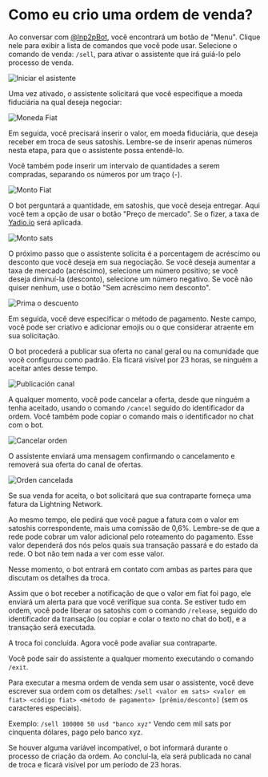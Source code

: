# Como eu crio uma ordem de venda?

Ao conversar com [@lnp2pBot](https://t.me/lnp2pbot), você encontrará um botão de "Menu". Clique nele para exibir a lista de comandos que você pode usar. Selecione o comando de venda: `/sell`, para ativar o assistente que irá guiá-lo pelo processo de venda.

![Iniciar el asistente](./assets/images/sell-start.jpg)

Uma vez ativado, o assistente solicitará que você especifique a moeda fiduciária na qual deseja negociar:

![Moneda Fiat](./assets/images/sell-fiat.jpg)

Em seguida, você precisará inserir o valor, em moeda fiduciária, que deseja receber em troca de seus satoshis. Lembre-se de inserir apenas números nesta etapa, para que o assistente possa entendê-lo.

Você também pode inserir um intervalo de quantidades a serem compradas, separando os números por um traço (-).

![Monto Fiat](./assets/images/amount.jpg)

O bot perguntará a quantidade, em satoshis, que você deseja entregar. Aqui você tem a opção de usar o botão "Preço de mercado". Se o fizer, a taxa de [Yadio.io](https://yadio.io/) será aplicada.

![Monto sats](./assets/images/amount-sats-market-price.jpg)

O próximo passo que o assistente solicita é a porcentagem de acréscimo ou desconto que você deseja em sua negociação. Se você deseja aumentar a taxa de mercado (acréscimo), selecione um número positivo; se você deseja diminuí-la (desconto), selecione um número negativo. Se você não quiser nenhum, use o botão "Sem acréscimo nem desconto".

![Prima o descuento](./assets/images/sell-prima.jpg)

Em seguida, você deve especificar o método de pagamento. Neste campo, você pode ser criativo e adicionar emojis ou o que considerar atraente em sua solicitação.

O bot procederá a publicar sua oferta no canal geral ou na comunidade que você configurou como padrão. Ela ficará visível por 23 horas, se ninguém a aceitar antes desse tempo.

![Publicación canal](./assets/images/channel-publication.jpg)

A qualquer momento, você pode cancelar a oferta, desde que ninguém a tenha aceitado, usando o comando `/cancel` seguido do identificador da ordem. Você também pode copiar o comando mais o identificador no chat com o bot.

![Cancelar orden](./assets/images/cancel-order-comand.jpg)

O assistente enviará uma mensagem confirmando o cancelamento e removerá sua oferta do canal de ofertas.

![Orden cancelada](./assets/images/cancel-order.jpg)

Se sua venda for aceita, o bot solicitará que sua contraparte forneça uma fatura da Lightning Network.

Ao mesmo tempo, ele pedirá que você pague a fatura com o valor em satoshis correspondente, mais uma comissão de 0,6%. Lembre-se de que a rede pode cobrar um valor adicional pelo roteamento do pagamento. Esse valor dependerá dos nós pelos quais sua transação passará e do estado da rede. O bot não tem nada a ver com esse valor.

Nesse momento, o bot entrará em contato com ambas as partes para que discutam os detalhes da troca.

Assim que o bot receber a notificação de que o valor em fiat foi pago, ele enviará um alerta para que você verifique sua conta. Se estiver tudo em ordem, você pode liberar os satoshis com o comando `/release`, seguido do identificador da transação (ou copiar e colar o texto no chat do bot), e a transação será executada.

A troca foi concluída. Agora você pode avaliar sua contraparte.

Você pode sair do assistente a qualquer momento executando o comando `/exit`.

Para executar a mesma ordem de venda sem usar o assistente, você deve escrever sua ordem com os detalhes: `/sell <valor em sats> <valor em fiat> <código fiat> <método de pagamento> [prêmio/desconto]` (sem os caracteres especiais).

Exemplo: `/sell 100000 50 usd "banco xyz"` Vendo cem mil sats por cinquenta dólares, pago pelo banco xyz.

Se houver alguma variável incompatível, o bot informará durante o processo de criação da ordem. Ao concluí-la, ela será publicada no canal de troca e ficará visível por um período de 23 horas.